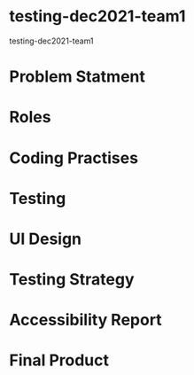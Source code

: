 # testing-dec2021-team1
testing-dec2021-team1
# Problem Statment 
# Roles
# Coding Practises 
# Testing 
# UI Design
# Testing Strategy 
# Accessibility Report
# Final Product
